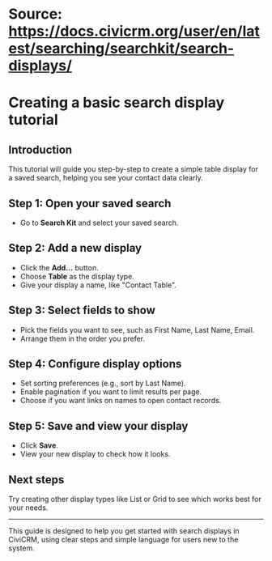 # Source: https://docs.civicrm.org/user/en/latest/searching/searchkit/search-displays/

# Creating a basic search display tutorial

## Introduction

This tutorial will guide you step-by-step to create a simple table display for a saved search, helping you see your contact data clearly.

## Step 1: Open your saved search

- Go to **Search Kit** and select your saved search.

## Step 2: Add a new display

- Click the **Add...** button.
- Choose **Table** as the display type.
- Give your display a name, like "Contact Table".

## Step 3: Select fields to show

- Pick the fields you want to see, such as First Name, Last Name, Email.
- Arrange them in the order you prefer.

## Step 4: Configure display options

- Set sorting preferences (e.g., sort by Last Name).
- Enable pagination if you want to limit results per page.
- Choose if you want links on names to open contact records.

## Step 5: Save and view your display

- Click **Save**.
- View your new display to check how it looks.

## Next steps

Try creating other display types like List or Grid to see which works best for your needs.

---

This guide is designed to help you get started with search displays in CiviCRM, using clear steps and simple language for users new to the system.

